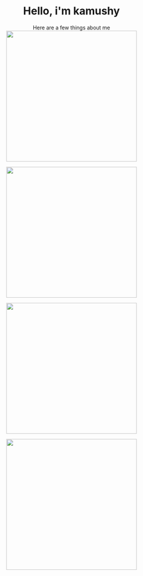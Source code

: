 <h1 align="center">
	Hello, i'm kamushy
</h1>
<p align='center'>
	Here are a few things about me
  <a href="#"><img src="https://img.shields.io/badge/Python-FFD43B?style=for-the-badge&logo=python&logoColor=blue" width="350"></a>
</p>	
<p align='center'>
  <a href="#"><img src="https://github-readme-stats.vercel.app/api?username=Kamushy" width="350"></a>
</p>	

<p align='center'>
  <a href="#"><img src="https://github-readme-stats.vercel.app/api/top-langs/?username=Kamushy" width="350"></a>
</p>	

<p align='center'>
  <a href="#"><img src="https://img.shields.io/badge/Python-FFD43B?style=for-the-badge&logo=python&logoColor=blue" width="350"></a>
</p>	

	
	
